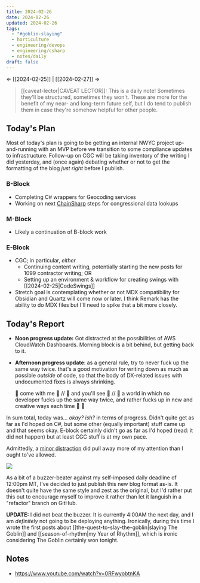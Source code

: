 ```yaml
---
title: 2024-02-26
date: 2024-02-26
updated: 2024-02-26
tags:
  - "#goblin-slaying"
  - horticulture
  - engineering/devops
  - engineering/csharp
  - notes/daily
draft: false
---
```

⇐ [[2024-02-25]] | [[2024-02-27]] ⇒

> [[caveat-lector|CAVEAT LECTOR]]: This is a daily note! Sometimes they'll be structured, sometimes they won't. These are more for the benefit of my near- and long-term future self, but I do tend to publish them in case they're somehow helpful for other people.

## Today's Plan

Most of today's plan is going to be getting an internal NWYC project up-and-running with an MVP before we transition to some compliance updates to infrastructure. Follow-up on CGC will be taking inventory of the writing I did yesterday, and (once again) debating whether or not to get the formatting of the blog *just right* before I publish.

### B-Block

- Completing C# wrappers for Geocoding services
- Working on next [ChainSharp](https://www.nuget.org/packages/Theauxm.ChainSharp#readme-body-tab) steps for congressional data lookups

### M-Block

- Likely a continuation of B-block work

### E-Block

- CGC; in particular, *either*
  - Continuing content writing, potentially starting the new posts for 1099 contractor writing; OR
  - Setting up an environment & workflow for creating swings with [[2024-02-25|CodeSwings]]
- Stretch goal is contemplating whether or not MDX compatibility for Obsidian and Quartz will come now or later. I think Remark has the ability to do MDX files but I'll need to spike that a bit more closely.

## Today's Report

- **Noon progress update:** Got distracted at the possibilities of AWS CloudWatch Dashboards. Morning block is a bit behind, but getting back to it.
- **Afternoon progress update**: as a general rule, try to never fuck up the same way twice. that's a good motivation for writing down as much as possible *outside* of code, so that the body of DX-related issues with undocumented fixes is always shrinking.
  
  🎵 come with me 🎵 //
  🎵 and you'll see 🎵 //
  🎵 a world in which *no* developer fucks up the same way twice, and rather fucks up in new and creative ways each time 🌈 🎵

In sum total, today was... *okay?* *ish?* in terms of progress. Didn't quite get as far as I'd hoped on C#, but some other (equally important) stuff came up and that seems okay. E-block certainly didn't go as far as I'd hoped (read: it did not happen) but at least CGC stuff is at my own pace.

Admittedly, a [minor distraction](https://bsky.app/profile/spencer.chaoticgood.computer/post/3kmebnpcb322w) did pull away more of my attention than I ought to've allowed.

![](https://cdn.bsky.app/img/feed_thumbnail/plain/did:plc:n4tz2nbbhlpmcu7gwrhioxjv/bafkreiaxoxou2b3rlmg56ptx37uxlw3scvcbds5o4llsv6bqiw5aq63ygi@jpeg)

As a bit of a buzzer-beater against my self-imposed daily deadline of 12:00pm MT, I've decided to just publish this new blog format as-is. It doesn't quite have the same style and zest as the original, but I'd rather put this out to encourage myself to improve it rather than let it languish in a "refactor" branch on GitHub.

**UPDATE:** I did not beat the buzzer. It is currently 4:00AM the next day, and I am *definitely* not going to be deploying anything. Ironically, during this time I wrote the first posts about [[the-quest-to-slay-the-goblin|slaying The Goblin]] and [[season-of-rhythm|my Year of Rhythm]], which is ironic considering The Goblin certainly won tonight.

## Notes

- <https://www.youtube.com/watch?v=0RFwyobtnKA>
